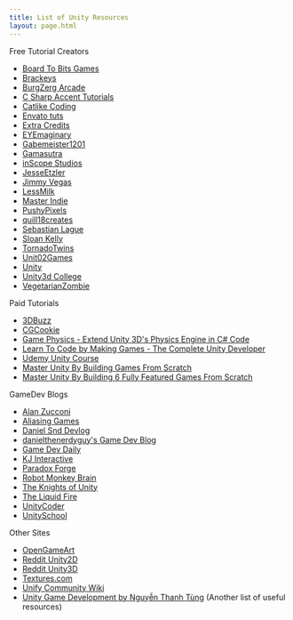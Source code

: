 ```yaml
---
title: List of Unity Resources
layout: page.html
---
```





Free Tutorial Creators
<ul>
    <li><a class="spf-link branded-page-header-title-link yt-uix-sessionlink" dir="ltr" title="Board To Bits Games" href="https://www.youtube.com/channel/UCifiUB82IZ6kCkjNXN8dwsQ" target="_blank" rel="nofollow" data-sessionlink="ei=wjj8VvqZMonouQKnnaK4Dw">Board To Bits Games</a></li>
 	<li><a href="https://www.youtube.com/user/Brackeys" target="_blank" rel="&quot;nofollow">Brackeys</a></li>
 	<li><a class="spf-link branded-page-header-title-link yt-uix-sessionlink" dir="ltr" title="BurgZerg Arcade" href="https://www.youtube.com/user/BurgZergArcade" target="_blank" rel="nofollow" data-sessionlink="ei=n0H8VtDxI83FuAL7maGYBA">BurgZerg Arcade</a></li>
 	<li><a class="spf-link branded-page-header-title-link yt-uix-sessionlink" dir="ltr" title="C Sharp Accent Tutorials" href="https://www.youtube.com/channel/UCq9_1E5HE4c_xmhzD3r7VMw" target="_blank" rel="nofollow" data-sessionlink="ei=ejr8Vs6aFILMuQLDlKjAAQ">C Sharp Accent Tutorials</a></li>
 	<li><a href="http://catlikecoding.com/unity/tutorials/" target="_blank" rel="nofollow">Catlike Coding</a></li>
 	<li><a href="http://gamedevelopment.tutsplus.com/" target="_blank" rel="nofollow">Envato tuts</a></li>
 	<li><a class="spf-link branded-page-header-title-link yt-uix-sessionlink" dir="ltr" title="Extra Credits" href="https://www.youtube.com/user/ExtraCreditz" target="_blank" rel="nofollow" data-sessionlink="ei=-rD-Vs6GN4WWuALXwIDYBA">Extra Credits</a></li>
 	<li><a class="yt-uix-sessionlink g-hovercard spf-link " href="https://www.youtube.com/channel/UCNNLI9QPXU5wQUUsfDG6n6w" target="_blank" rel="nofollow" data-sessionlink="ei=vTr8VuGtNYaZuALchKLIDA" data-ytid="UCNNLI9QPXU5wQUUsfDG6n6w">EYEmaginary</a></li>
 	<li><a class="spf-link branded-page-header-title-link yt-uix-sessionlink" dir="ltr" title="Gabemeister1201" href="https://www.youtube.com/user/Gabemeister1201" target="_blank" rel="nofollow" data-sessionlink="ei=PDr8Vs-nCIueuwLj-oOIAQ">Gabemeister1201</a></li>
 	<li><a href="http://gamasutra.com/" target="_blank" rel="nofollow">Gamasutra</a></li>
 	<li><a class="spf-link branded-page-header-title-link yt-uix-sessionlink" dir="ltr" title="inScope Studios" href="https://www.youtube.com/user/KnnthRA" target="_blank" rel="nofollow" data-sessionlink="ei=ATr8VpCjJ9fBuQLd6onYDQ">inScope Studios</a></li>
 	<li><a class="spf-link branded-page-header-title-link yt-uix-sessionlink" dir="ltr" title="JesseEtzler" href="https://www.youtube.com/user/JesseEtzler0" target="_blank" rel="nofollow" data-sessionlink="ei=jTv8VrTQItTEuQKa87CACQ">JesseEtzler</a></li>
 	<li><a class="spf-link branded-page-header-title-link yt-uix-sessionlink" dir="ltr" title="Jimmy Vegas" href="https://www.youtube.com/channel/UCRMXHQ2rJ9_0CHS7mhL7erg" target="_blank" rel="nofollow" data-sessionlink="ei=YTn8VuzkH4eQuALD2IToCg">Jimmy Vegas</a></li>
 	<li><a href="http://www.lessmilk.com/" target="_blank" rel="nofollow">LessMilk</a></li>
 	<li><a class="spf-link branded-page-header-title-link yt-uix-sessionlink" dir="ltr" title="Master Indie" href="https://www.youtube.com/user/ETeeskiTutorials" target="_blank" rel="nofollow" data-sessionlink="ei=kTv8VqThFcSVuwKOyZfgAQ">Master Indie</a></li>
 	<li><a class="spf-link branded-page-header-title-link yt-uix-sessionlink" dir="ltr" title="PushyPixels" href="https://www.youtube.com/user/PushyPixels" target="_blank" rel="nofollow" data-sessionlink="ei=jjv8VoGsNpHPuAKqyaWIDA">PushyPixels</a></li>
 	<li><a class="spf-link branded-page-header-title-link yt-uix-sessionlink" dir="ltr" title="quill18creates" href="https://www.youtube.com/user/quill18creates" target="_blank" rel="nofollow" data-sessionlink="ei=kDv8Vua1BIqNugLdh4fYAg">quill18creates</a></li>
 	<li><a class="spf-link branded-page-header-title-link yt-uix-sessionlink" dir="ltr" title="Sebastian Lague" href="https://www.youtube.com/user/Cercopithecan" target="_blank" rel="nofollow" data-sessionlink="ei=HTn8VvnYEMyLugKR7Igo">Sebastian Lague</a></li>
 	<li><a class="spf-link branded-page-header-title-link yt-uix-sessionlink" dir="ltr" title="Sloan Kelly" href="https://www.youtube.com/user/sloankelly" target="_blank" rel="nofollow" data-sessionlink="ei=ozr8VvGWLIWsugK1qLC4Cg">Sloan Kelly</a></li>
 	<li><a class="spf-link branded-page-header-title-link yt-uix-sessionlink" dir="ltr" title="TornadoTwins" href="https://www.youtube.com/user/TornadoTwins" target="_blank" rel="nofollow" data-sessionlink="ei=jzv8VvKLGMXKuQKmopbYDQ">TornadoTwins</a></li>
 	<li><a class="spf-link branded-page-header-title-link yt-uix-sessionlink" dir="ltr" title="Unit02Games" href="https://www.youtube.com/user/GenericSoviet" rel="nofollow" data-sessionlink="ei=zUj8VtSWHYeDuwLlxaCwDg">Unit02Games</a></li>
 	<li><a class="spf-link branded-page-header-title-link yt-uix-sessionlink" dir="ltr" title="Unity" href="http://unity3d.com/learn" target="_blank" rel="nofollow" data-sessionlink="ei=jjr8VqfQItGKuAK2o7eYAw">Unity</a></li>
 	<li><a href="http://unity3d.college/" target="_blank" rel="nofollow">Unity3d College</a></li>
 	<li><a class="spf-link branded-page-header-title-link yt-uix-sessionlink" dir="ltr" title="VegetarianZombie" href="https://www.youtube.com/user/HomersGhost" rel="nofollow" data-sessionlink="ei=70r8VoFJjZa5AoaskJAC">VegetarianZombie</a></li>
</ul>

Paid Tutorials
<ul>
 	<li><a href="http://www.3dbuzz.com/training/topic/unity?resetFilters=True" target="_blank" rel="nofollow">3DBuzz</a></li>
 	<li><a href="https://cgcookie.com/" target="_blank" rel="nofollow">CGCookie</a></li>
 	<li><a href="http://click.linksynergy.com/fs-bin/click?id=LsYMvdY4vHM&amp;offerid=323058.3135&amp;type=3&amp;subid=0" target="_blank" rel="nofollow">Game Physics - Extend Unity 3D's Physics Engine in C# Code</a></li>
 	<li><a href="http://click.linksynergy.com/fs-bin/click?id=LsYMvdY4vHM&amp;offerid=323058.3033&amp;type=3&amp;subid=0" target="_blank" rel="nofollow">Learn To Code by Making Games - The Complete Unity Developer</a></li>
 	<li><a href="http://click.linksynergy.com/fs-bin/click?id=LsYMvdY4vHM&amp;offerid=323058.2900&amp;type=3&amp;subid=0" target="_blank" rel="nofollow">Udemy Unity Course</a></li>
 	<li><a href="https://www.udemy.com/unity3d-master-unity-by-building-games-from-scratch/?couponCode=CODE7&amp;pmtag=ALMAGEST13&amp;siteID=lzAk459zR_w-3boQdmiogE5n3a8Iwtl.3Q&amp;LSNPUBID=lzAk459zR/w" rel="nofollow">Master Unity By Building Games From Scratch</a></li>
 	<li><a href="http://click.linksynergy.com/fs-bin/click?id=LsYMvdY4vHM&amp;offerid=323058.3096&amp;type=3&amp;subid=0" target="_blank" rel="nofollow">Master Unity By Building 6 Fully Featured Games From Scratch</a></li>
</ul>

GameDev Blogs
<ul>
 	<li><a href="http://www.alanzucconi.com/" target="_blank" rel="nofollow">Alan Zucconi</a></li>
 	<li><a href="http://devblog.aliasinggames.com/" target="_blank" rel="nofollow">Aliasing Games</a></li>
 	<li><a href="http://snddev.tumblr.com/" target="_blank" rel="nofollow">Daniel Snd Devlog</a></li>
 	<li><a href="https://danielthenerdyguy.co.uk/" target="_blank" rel="nofollow">danielthenerdyguy's Game Dev Blog</a></li>
 	<li><a href="https://gamedevdaily.io/" target="_blank" rel="nofollow">Game Dev Daily</a></li>
 	<li><a href="http://blog.kjinteractive.net/" rel="nofollow">KJ Interactive</a></li>
 	<li><a href="http://paradoxforge.com/dev-blog/" target="_blank" rel="nofollow">Paradox Forge</a></li>
 	<li><a href="http://www.robotmonkeybrain.com/" target="_blank" rel="nofollow">Robot Monkey Brain</a></li>
 	<li><a href="http://blog.theknightsofunity.com/" target="_blank" rel="nofollow">The Knights of Unity</a></li>
 	<li><a href="https://theliquidfire.wordpress.com/" target="_blank" rel="nofollow">The Liquid Fire</a></li>
 	<li><a href="http://unitycoder.com/blog/" target="_blank" rel="nofollow">UnityCoder</a></li>
 	<li><a href="http://unity.grogansoft.com/" target="_blank" rel="nofollow">UnitySchool</a></li>
</ul>

Other Sites
<ul>
 	<li><a href="http://opengameart.org/" target="_blank" rel="nofollow">OpenGameArt</a></li>
 	<li><a href="https://www.reddit.com/r/Unity2D" target="_blank" rel="nofollow">Reddit Unity2D</a></li>
 	<li><a href="https://www.reddit.com/r/unity3d" target="_blank" rel="nofollow">Reddit Unity3D</a></li>
 	<li><a href="http://www.textures.com/" rel="nofollow">Textures.com</a></li>
 	<li><a href="http://wiki.unity3d.com/index.php/Main_Page" target="_blank" rel="nofollow">Unify Community Wiki</a></li>
 	<li><a href="http://wiki.unity3d.com/index.php/Main_Page" target="_blank" rel="nofollow"><span class="text">Unity Game Development </span><span class="by">by </span><span class="text">Nguyễn Thanh Tùng</span></a><span class="text"> (Another list of useful resources)</span></li>
</ul>

